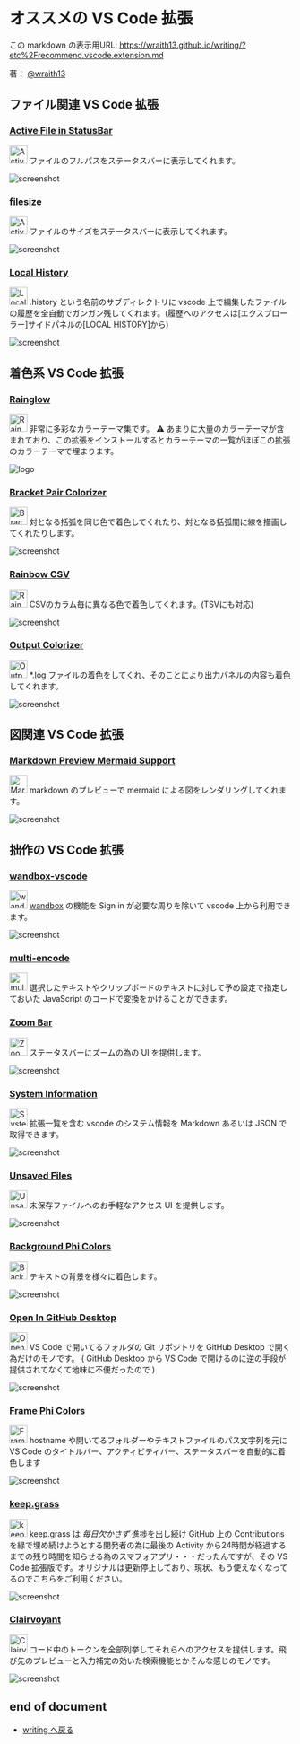 # オススメの VS Code 拡張

<!--[NOWRITING]-->
<link rel="canonical" href="https://wraith13.github.io/writing/?etc%2Frecommend.vscode.extension.md" />
この markdown の表示用URL: <a rel="canonical" href="https://wraith13.github.io/writing/?etc%2Frecommend.vscode.extension.md">https://wraith13.github.io/writing/?etc%2Frecommend.vscode.extension.md</a>
<!--[/NOWRITING]-->

著： [@wraith13](../wraith13.md)

<!--[REVEAL-THEME] BLACK -->
<!--[REVEAL-TRANSITION] CONCAVE -->
<!--[REMARK-CONFIG]
{
    "ratio": "16:9"
}
-->
<!--[REMARK]-->
<!--[WRTING-CONFING]
{
    "theme":
    [
        "@theme/chocolate.css",
        "@animation/fade.css"
    ]
}
-->
<!--[/REMARK]-->

<!--[WRITING/]<span style="font-size:0.7em;width:450px;white-space:pre;">[markdown](?markdown) | [remark](?remark) | [reveal](?reveal)</span>-->

<!--[NOWRITING/]## コード関連 VS Code 拡張-->

<!--[NOWRITING/]
こちらの拡張は vscode 本体に同様の機能が組み込まれた為、公開が中止されました。
### [Code Outline](https://marketplace.visualstudio.com/items?itemName=patrys.vscode-code-outline)

<img alt="Code Outline" src="https://patrys.gallerycdn.vsassets.io/extensions/patrys/vscode-code-outline/0.2.1/1526483150893/Microsoft.VisualStudio.Services.Icons.Default" style="width:32px;height:32px;border-style:none;background:none;box-shadow:none;"> コードのアウトラインをサイドパネルに表示してくれます。

<blockquote class="twitter-tweet" data-lang="ja"><p lang="ja" dir="ltr">お！ vscode さん、拡張でこれができるようになってたんか！ <a href="https://t.co/If0wabvJHS">pic.twitter.com/If0wabvJHS</a></p>&mdash; 👻 道化師 (@wraith13) <a href="https://twitter.com/wraith13/status/1001347414572154880?ref_src=twsrc%5Etfw">2018年5月29日</a></blockquote>
-->

<!--[NOWRITING/]
こちらの拡張は vscode 本体に同様の機能が組み込まれました。
### [Scope Bar](https://marketplace.visualstudio.com/items?itemName=amos402.scope-bar)

<img alt="Scope Bar" src="https://raw.githubusercontent.com/amos402/vscode-scope-bar/master/images/icon.png" style="width:32px;height:32px;border-style:none;background:none;box-shadow:none;"> コード上のスコープをステータスバーに表示してくれます。加えて、スコープベースのジャンプ機能を提供してくれます。

![screenshot](https://raw.githubusercontent.com/amos402/vscode-scope-bar/master/images/feature-1.jpg)
-->

## ファイル関連 VS Code 拡張

### [Active File in StatusBar](https://marketplace.visualstudio.com/items?itemName=RoscoP.ActiveFileInStatusBar)

<img alt="Active File in StatusBar" src="https://raw.githubusercontent.com/RoscoP/ActiveFileInStatusBar/master/media/icon.png" style="width:32px;height:32px;border-style:none;background:none;box-shadow:none;"> ファイルのフルパスをステータスバーに表示してくれます。

![screenshot](https://raw.githubusercontent.com/RoscoP/ActiveFileInStatusBar/master/media/ActiveFileInStatusBar.gif)

### [filesize](https://marketplace.visualstudio.com/items?itemName=mkxml.vscode-filesize)

<img alt="Active File in StatusBar" src="https://raw.githubusercontent.com/mkxml/vscode-filesize/master/icon.png" style="width:32px;height:32px;border-style:none;background:none;box-shadow:none;"> ファイルのサイズをステータスバーに表示してくれます。

![screenshot](https://camo.githubusercontent.com/77266295520c09b0860e7f504d4e532253251922/68747470733a2f2f636c6475702e636f6d2f5f5935324f2d55666b4b2e6a7067)

### [Local History](https://marketplace.visualstudio.com/items?itemName=xyz.local-history)

<img alt="Local History" src="https://raw.githubusercontent.com/zabel-xyz/local-history/master/images/local-history.png" style="width:32px;height:32px;border-style:none;background:none;box-shadow:none;"> .history という名前のサブディレクトリに vscode 上で編集したファイルの履歴を全自動でガンガン残してくれます。(履歴へのアクセスは[エクスプローラー]サイドパネルの[LOCAL HISTORY]から)

![screenshot](https://raw.githubusercontent.com/zabel-xyz/local-history/master/images/Tree.png)

## 着色系 VS Code 拡張

### [Rainglow](https://marketplace.visualstudio.com/items?itemName=daylerees.rainglow)

<img alt="Rainglow" src="https://raw.githubusercontent.com/rainglow/vscode/master/icon.png" style="width:32px;height:32px;border-style:none;background:none;box-shadow:none;"> 非常に多彩なカラーテーマ集です。 ⚠ あまりに大量のカラーテーマが含まれており、この拡張をインストールするとカラーテーマの一覧がほぼこの拡張のカラーテーマで埋まります。

![logo](https://raw.githubusercontent.com/rainglow/examples/master/artwork/header.png)

### [Bracket Pair Colorizer](https://marketplace.visualstudio.com/items?itemName=CoenraadS.bracket-pair-colorizer)

<img alt="Bracket Pair Colorizer" src="https://raw.githubusercontent.com/CoenraadS/BracketPair/master/images/icon.png" style="width:32px;height:32px;border-style:none;background:none;box-shadow:none;"> 対となる括弧を同じ色で着色してくれたり、対となる括弧間に線を描画してくれたりします。

![screenshot](https://raw.githubusercontent.com/CoenraadS/BracketPair/master/images/example.png)

<!--[NOWRITING/]
類似した拡張 Background Phi Colors を自作した為、そちらを推奨します。
### [indent-rainbow](https://marketplace.visualstudio.com/items?itemName=oderwat.indent-rainbow)

<img alt="indent-rainbow" src="https://raw.githubusercontent.com/oderwat/vscode-indent-rainbow/master/assets/icon.png" style="width:32px;height:32px;border-style:none;background:none;box-shadow:none;"> インデントの深さ別に着色してくれます。

![screenshot](https://raw.githubusercontent.com/oderwat/vscode-indent-rainbow/master/assets/example.png)
-->

### [Rainbow CSV](https://marketplace.visualstudio.com/items?itemName=mechatroner.rainbow-csv)

<img alt="Rainbow CSV" src="https://raw.githubusercontent.com/mechatroner/vscode_rainbow_csv/master/rainbow_csv_logo.png" style="width:32px;height:32px;border-style:none;background:none;box-shadow:none;"> CSVのカラム毎に異なる色で着色してくれます。(TSVにも対応)

![screenshot](https://camo.githubusercontent.com/8bb57314d174a3471dcadbedb9c16dd4a30b0f1a/68747470733a2f2f692e696d6775722e636f6d2f5052464b56494e2e706e67)

<!--[NOWRITING/]
同様の機能を内包する Clairvoyant を自作した為、そちらを推奨します。
### [Text Marker (Highlighter)](https://marketplace.visualstudio.com/items?itemName=ryu1kn.text-marker)

<img alt="Text Marker (Highlighter)" src="https://raw.githubusercontent.com/ryu1kn/vscode-text-marker/master/images/text-marker.png" style="width:32px;height:32px;border-style:none;background:none;box-shadow:none;"> 文字列を選択しコンテキストメニューからその文字列と同じ文字列をハイライト表示してくれます。

![screenshot](https://raw.githubusercontent.com/ryu1kn/vscode-text-marker/master/images/animations/public.gif)
-->

### [Output Colorizer](https://marketplace.visualstudio.com/items?itemName=IBM.output-colorizer)

<img alt="Output Colorizer" src="https://raw.githubusercontent.com/IBM-Cloud/vscode-log-output-colorizer/master/github-assets/icon.png" style="width:32px;height:32px;border-style:none;background:none;box-shadow:none;"> *.log ファイルの着色をしてくれ、そのことにより出力パネルの内容も着色してくれます。

![screenshot](https://raw.githubusercontent.com/IBM-Bluemix/vscode-log-output-colorizer/master/github-assets/screenshot-1.jpg)

## 図関連 VS Code 拡張

### [Markdown Preview Mermaid Support](https://marketplace.visualstudio.com/items?itemName=bierner.markdown-mermaid)

<img alt="Markdown Preview Mermaid Support" src="https://raw.githubusercontent.com/mjbvz/vscode-markdown-mermaid/master/resources/logo.png" style="width:32px;height:32px;border-style:none;background:none;box-shadow:none;"> markdown のプレビューで mermaid による図をレンダリングしてくれます。

![screenshot](https://github.com/mjbvz/vscode-markdown-mermaid/raw/master/docs/example.png)

## 拙作の VS Code 拡張

### [wandbox-vscode](https://marketplace.visualstudio.com/items?itemName=wraith13.wandbox-vscode)

<img alt="wandbox-vscode" src="https://raw.githubusercontent.com/wraith13/wandbox-vscode/master/images/wandhex.128.png" style="width:32px;height:32px;border-style:none;background:none;box-shadow:none;"> [wandbox](https://wandbox.org/) の機能を Sign in が必要な周りを除いて vscode 上から利用できます。

![screenshot](https://wraith13.github.io/wandbox-vscode/screenshots/languages.png)

### [multi-encode](https://marketplace.visualstudio.com/items?itemName=wraith13.multi-encode)

<img alt="multi-encode" src="https://raw.githubusercontent.com/wraith13/multi-encode/master/images/multi-encode.128.png" style="width:32px;height:32px;border-style:none;background:none;box-shadow:none;"> 選択したテキストやクリップボードのテキストに対して予め設定で指定しておいた JavaScript のコードで変換をかけることができます。

### [Zoom Bar](https://marketplace.visualstudio.com/items?itemName=wraith13.zoombar-vscode)

<img alt="Zoom Bar" src="https://raw.githubusercontent.com/wraith13/zoombar-vscode/master/images/zoomhex.128.png" style="width:32px;height:32px;border-style:none;background:none;box-shadow:none;"> ステータスバーにズームの為の UI を提供します。

![screenshot](https://raw.githubusercontent.com/wraith13/zoombar-vscode/master/images/how-to-use.png)

### [System Information](https://marketplace.visualstudio.com/items?itemName=wraith13.sysinfo-vscode)

<img alt="System Information" src="https://raw.githubusercontent.com/wraith13/sysinfo-vscode/master/images/infohex.128.png" style="width:32px;height:32px;border-style:none;background:none;box-shadow:none;"> 拡張一覧を含む vscode のシステム情報を Markdown あるいは JSON で取得できます。

![screenshot](https://raw.githubusercontent.com/wraith13/sysinfo-vscode/master/images/screenshot.png)

### [Unsaved Files](https://marketplace.visualstudio.com/items?itemName=wraith13.unsaved-files-vscode)

<img alt="Unsaved Files" src="https://raw.githubusercontent.com/wraith13/unsaved-files-vscode/master/images/unsavedhex.128.png" style="width:32px;height:32px;border-style:none;background:none;box-shadow:none;"> 未保存ファイルへのお手軽なアクセス UI を提供します。

![screenshot](https://raw.githubusercontent.com/wraith13/unsaved-files-vscode/master/images/screenshot.png)

### [Background Phi Colors](https://marketplace.visualstudio.com/items?itemName=wraith13.background-phi-colors)

<img alt="Background Phi Colors" src="https://raw.githubusercontent.com/wraith13/background-phi-colors-vscode/master/images/phihex.128.png" style="width:32px;height:32px;border-style:none;background:none;box-shadow:none;"> テキストの背景を様々に着色します。

![screenshot](https://github.com/wraith13/background-phi-colors-vscode/raw/master/images/screenshot/demo.gif)

### [Open In GitHub Desktop](https://marketplace.visualstudio.com/items?itemName=wraith13.open-in-github-desktop)

<img alt="Open In GitHub Desktop" src="https://raw.githubusercontent.com/wraith13/open-in-github-desktop-vscode/master/images/open-in-github-desktop.128.png" style="width:32px;height:32px;border-style:none;background:none;box-shadow:none;"> VS Code で開いてるフォルダの Git リポジトリを GitHub Desktop で開く為だけのモノです。 ( GitHub Desktop から VS Code で開けるのに逆の手段が提供されてなくて地味に不便だったので )

![screenshot](https://raw.githubusercontent.com/wraith13/open-in-github-desktop-vscode/master/images/screenshot.png)

### [Frame Phi Colors](https://marketplace.visualstudio.com/items?itemName=wraith13.frame-phi-colors)

<img alt="Frame Phi Colors" src="https://raw.githubusercontent.com/wraith13/frame-phi-colors-vscode/master/images/phihex.128.png" style="width:32px;height:32px;border-style:none;background:none;box-shadow:none;"> hostname や開いてるフォルダーやテキストファイルのパス文字列を元に VS Code のタイトルバー、アクティビティバー、ステータスバーを自動的に着色します

![screenshot](https://raw.githubusercontent.com/wraith13/frame-phi-colors-vscode/master/images/screenshot.png)

### [keep.grass](https://marketplace.visualstudio.com/items?itemName=wraith13.keep-grass)

<img alt="keep.grass" src="https://raw.githubusercontent.com/wraith13/keep-grass-vscode/master/images/keep.grass.128.png" style="width:32px;height:32px;border-style:none;background:none;box-shadow:none;"> keep.grass は *毎日欠かさず* 進捗を出し続け GitHub 上の Contributions を緑で埋め続けようとする開発者の為に最後の Activity から24時間が経過するまでの残り時間を知らせる為のスマフォアプリ・・・だったんですが、その VS Code 拡張版です。オリジナルは更新停止しており、現状、もう使えなくなってるのでこちらをご利用ください。

![screenshot](https://raw.githubusercontent.com/wraith13/keep-grass-vscode/master/images/screenshot.png)

### [Clairvoyant](https://marketplace.visualstudio.com/items?itemName=wraith13.clairvoyant)

<img alt="Clairvoyant" src="https://raw.githubusercontent.com/wraith13/clairvoyant-vscode/master/images/clairvoyanthex.128.png" style="width:32px;height:32px;border-style:none;background:none;box-shadow:none;"> コード中のトークンを全部列挙してそれらへのアクセスを提供します。飛び先のプレビューと入力補完の効いた検索機能とかそんな感じのモノです。

![screenshot](https://raw.githubusercontent.com/wraith13/clairvoyant-vscode/master/images/screenshot4.png)

## end of document

- [writing へ戻る](../index.md)
